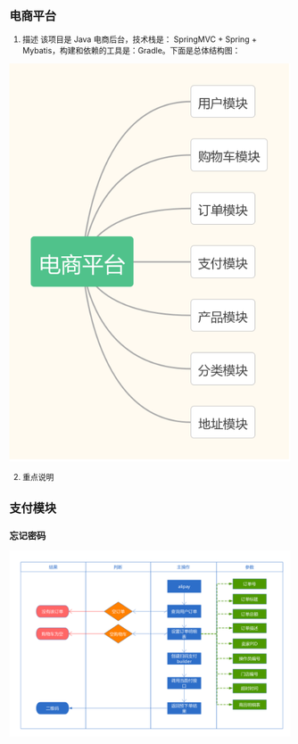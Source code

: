 ## 电商平台

1. 描述
该项目是 Java 电商后台，技术栈是： SpringMVC + Spring + Mybatis，构建和依赖的工具是：Gradle。下面是总体结构图：

![1_structure](./readme/imgs/1_structure.png)

2. 重点说明

## 支付模块

### 忘记密码

![2_alipay](./readme/imgs/2_alipay.png)





